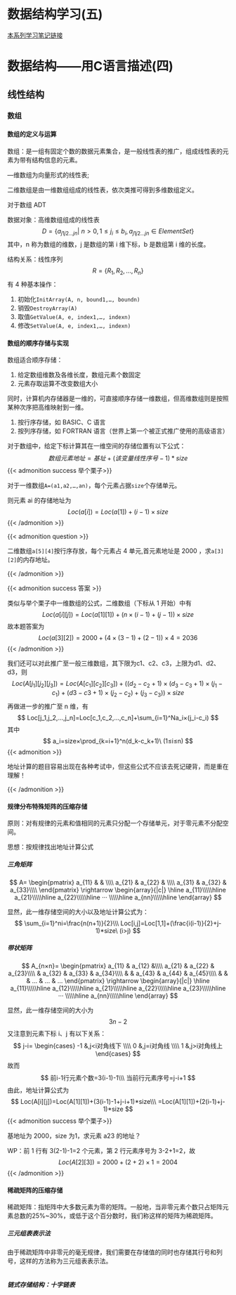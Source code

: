 # 数据结构学习(五)


<!--more-->

[本系列学习笔记链接](/categories/数据结构/)

# 数据结构——用C语言描述(四)

## 线性结构

### 数组

#### 数组的定义与运算

数组：是一组有固定个数的数据元素集合，是一般线性表的推广，组成线性表的元素为带有结构信息的元素。

—维数组为向量形式的线性表;

二维数组是由一维数组组成的线性表，依次类推可得到多维数组定义。

对于数组 ADT

数据对象：高维数组组成的线性表
$$
D=\{a_{j1j2…jn}|\ n>0,1≤j_i≤b_i,a_{j1j2…jn}∈ElementSet\}
$$
其中，n 称为数组的维数，j 是数组的第 i 维下标，b 是数组第 i 维的长度。

结构关系：线性序列
$$
R=\{R_1,R_2,…,R_n\}
$$
有 4 种基本操作：

1. 初始化`InitArray(A, n, bound1,…, boundn)`
2. 销毁`DestroyArray(A)`
3. 取值`GetValue(A, e, index1,…, indexn)`
4. 修改`SetValue(A, e, index1,…, indexn)`

#### 数组的顺序存储与实现

数组适合顺序存储：

1. 给定数组维数及各维长度，数组元素个数固定
2. 元素存取运算不改变数组大小

同时，计算机内存储器是一维的，可直接顺序存储一维数组，但高维数组则是按照某种次序把高维映射到一维。

1. 按行序存储，如 BASIC、C 语言
2. 按列序存储，如 FORTRAN 语言（世界上第一个被正式推广使用的高级语言）

对于数组中，给定下标计算其在一维空间的存储位置有以下公式：
$$
数组元素地址=基址+(该变量线性序号-1)*size
$$
{{< admonition success 举个栗子>}}

对于一维数组`A=(a1,a2,…,an)`，每个元素占据`size`个存储单元。

则元素 ai 的存储地址为
$$
Loc(a[i])=Loc(a[1])+(i-1)×size
$$
{{< /admonition >}}

{{< admonition question >}}

二维数组`a[5][4]`按行序存放，每个元素占 4 单元,首元素地址是 2000 ，求`a[3][2]`的内存地址。

{{< /admonition >}}

{{< admonition success 答案 >}}

类似与举个栗子中一维数组的公式，二维数组（下标从 1 开始）中有
$$
Loc(a[i][j])=Loc(a[1][1])+(n×(i-1)+(j-1))×size
$$
故本题答案为
$$
Loc(a[3][2]) = 2000+(4×(3-1) +(2-1))×4=2036
$$
{{< /admonition >}}

我们还可以对此推广至一般三维数组，其下限为c1、c2、c3，上限为d1、d2、d3，则
$$
Loc(A[j_1][j_2][j_3])=Loc(A[c_1][c_2][c_3])+((d_2-c_2+1)×(d_3-c_3+1)×(j_1-c_1)+(d3-c3+1)×(j_2-c_2)+(j_3-c_3))×size
$$
再做进一步的推广至 n 维，有
$$
Loc[j_1,j_2,…,j_n]=Loc[c_1,c_2,…,c_n]+\sum_{i=1}^Na_i×(j_i-c_i)
$$
其中
$$
a_i=size×\prod_{k=i+1}^n(d_k-c_k+1)\ (1≤i≤n)
$$
{{< admonition >}}

地址计算的题目容易出现在各种考试中，但这些公式不应该去死记硬背，而是重在理解！

{{< /admonition >}}

#### 规律分布特殊矩阵的压缩存储

原则：对有规律的元素和值相同的元素只分配一个存储单元，对于零元素不分配空间。

思想：按规律找出地址计算公式

##### 三角矩阵

$$
A=
\begin{pmatrix}
    a_{11} &  & \\\\
    a_{21} & a_{22} & \\\\
    a_{31} & a_{32} & a_{33}\\\\
\end{pmatrix}
\rightarrow
\begin{array}{|c|}
        \hline
        a_{11}\\\\\hline
        a_{21}\\\\\hline
        a_{22}\\\\\hline
        ···   \\\\\hline
        a_{nn}\\\\\hline
\end{array}
$$

显然，此一维存储空间的大小以及地址计算公式为：
$$
\sum_{i=1}^ni=\frac{n(n+1)}{2}\\\
Loc[i,j]=Loc[1,1]+(\frac{i(i-1)}{2}+j-1)*size\ (i>j)
$$

##### 带状矩阵

$$
A_{n×n}=
\begin{pmatrix}
    a_{11} & a_{12} &\\\\
    a_{21} & a_{22} & a_{23}\\\\
     & a_{32} & a_{33} & a_{34}\\\\
     &  & a_{43} & a_{44} & a_{45}\\\\
     &  &  &  … & … & …
\end{pmatrix}
\rightarrow
\begin{array}{|c|}
        \hline
        a_{11}\\\\\hline
        a_{12}\\\\\hline
        a_{21}\\\\\hline
        a_{22}\\\\\hline
        a_{23}\\\\\hline
        ···   \\\\\hline
        a_{nn}\\\\\hline
\end{array}
$$

显然，此一维存储空间的大小为
$$
3n-2
$$
又注意到元素下标 i、j 有以下关系：
$$
j-i=
\begin{cases}
-1 &,j<i对角线下 \\\\
0 &,j=i对角线 \\\\
1 &,j>i对角线上
\end{cases}
$$
故而
$$
前i-1行元素个数=3(i-1)-1\\\
当前行元素序号=j-i+1
$$
由此，地址计算公式为
$$
Loc(A[i][j])=Loc(A[1][1])+(3(i-1)-1+j-i+1)*size\\\
=Loc(A[1][1])+(2(i-1)+j-1)*size
$$
{{< admonition success 举个栗子>}}

基地址为 2000，size 为1，求元素 a23 的地址？

WP：前 1 行有 3(2-1)-1=2 个元素，第 2 行元素序号为 3-2+1=2，故
$$
Loc(A[2][3])=2000+(2+2)×1=2004
$$
{{< /admonition >}}

#### 稀疏矩阵的压缩存储

稀疏矩阵：指矩阵中大多数元素为零的矩阵。一般地，当非零元素个数只占矩阵元素总数的25%~30%，或低于这个百分数时，我们称这样的矩阵为稀疏矩阵。

##### 三元组表表示法

由于稀疏矩阵中非零元的毫无规律，我们需要在存储值的同时也存储其行号和列号，这样的方法称为三元组表表示法。

```c

```



##### 链式存储结构：十字链表

